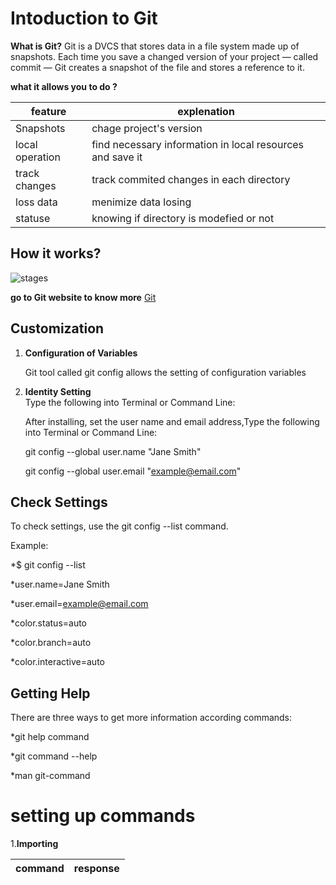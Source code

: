 # Intoduction to Git
**What is Git?**
Git is a DVCS that stores data in a file system made up of snapshots. Each time you save a changed version of your project — called commit — Git creates a snapshot of the file and stores a reference to it.

**what it allows you to do ?**

feature | explenation
--------|------------
Snapshots | chage project's version
local operation | find necessary information in local resources and save it 
track changes | track commited changes in each directory
loss data | menimize data losing 
statuse | knowing if directory is modefied or not 

## How it works?
![stages](https://blog.udemy.com/wp-content/uploads/2015/08/image066.png)

**go to Git website to know more** [Git](http://mac.github.com/)
## Customization
1. **Configuration of Variables**
    
    Git tool called git config allows the setting of configuration variables
 
 2. **Identity Setting**  
 Type the following into Terminal or Command Line:

     After installing, set the user name and email address,Type the following into Terminal or Command Line:
      
      git config --global user.name "Jane Smith"

       git config --global user.email "example@email.com"
 ## Check Settings
 To check settings, use the git config --list command.

Example:

*$ git config --list

*user.name=Jane Smith

*user.email=example@email.com

*color.status=auto

*color.branch=auto

*color.interactive=auto

## Getting Help

There are three ways to get more information according commands:

*git help command

*git command --help

*man git-command
# setting up commands 
 1.**Importing**
 
 command | response
 --------|---------
 
